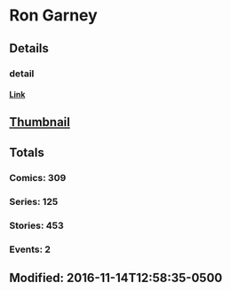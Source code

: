 # Ron  Garney 
## Details
### detail
#### [Link](http://marvel.com/comics/creators/120/ron_garney?utm_campaign=apiRef&utm_source=225578a89fc76f3d20fbffda5d17a88d)
## [Thumbnail](http://i.annihil.us/u/prod/marvel/i/mg/9/00/4bc5da677b105.jpg)
## Totals
### Comics: 309
### Series: 125
### Stories: 453
### Events: 2
## Modified: 2016-11-14T12:58:35-0500